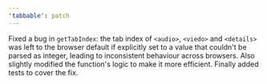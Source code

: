 ```yaml
---
'tabbable': patch
---
```


Fixed a bug in `getTabIndex`: the tab index of `<audio>`, `<viedo>` and `<details>` was left to the browser default if explicitly set to a value that couldn't be parsed as integer, leading to inconsistent behaviour across browsers. Also slightly modified the function's logic to make it more efficient. Finally added tests to cover the fix.

